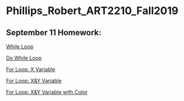 # Phillips_Robert_ART2210_Fall2019 
## September 11 Homework:

<div align=left>

[While Loop](https://rmphill0210.github.io/Personal/Phillips_Robert_Art2210_Sept11_Fall2019/While/Ellipses.html)

[Do While Loop](https://github.com/rmphill0210/Personal/blob/master/Phillips_Robert_Art2210_Sept11_Fall2019/Do%20While/Ellipses(2).html)

[For Loop: X Variable](https://rmphill0210.github.io/Personal/Phillips_Robert_Art2210_Sept11_Fall2019/)

[For Loop: X&Y Variable](https://rmphill0210.github.io/Personal/Phillips_Robert_Art2210_Sept11_Fall2019/)

[For Loop: X&Y Variable with Color](https://rmphill0210.github.io/Personal/Phillips_Robert_Art2210_Sept11_Fall2019/)